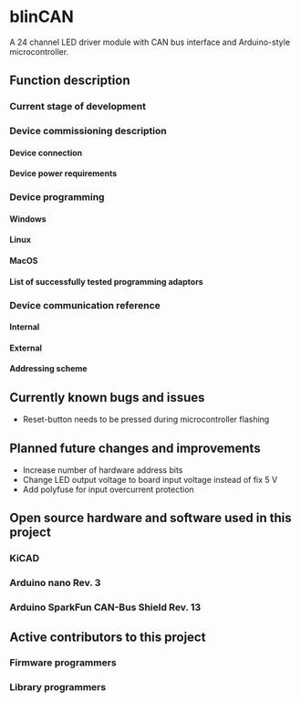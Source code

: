 # blinCAN
A 24 channel LED driver module with CAN bus interface and Arduino-style microcontroller. 



## Function description


### Current stage of development


### Device commissioning description

#### Device connection

#### Device power requirements


### Device programming

#### Windows

#### Linux

#### MacOS

#### List of successfully tested programming adaptors


### Device communication reference

#### Internal

#### External

#### Addressing scheme



## Currently known bugs and issues
- Reset-button needs to be pressed during microcontroller flashing


## Planned future changes and improvements
- Increase number of hardware address bits
- Change LED output voltage to board input voltage instead of fix 5 V
- Add polyfuse for input overcurrent protection


## Open source hardware and software used in this project


### KiCAD


### Arduino nano Rev. 3


### Arduino SparkFun CAN-Bus Shield Rev. 13



## Active contributors to this project


### Firmware programmers


### Library programmers

